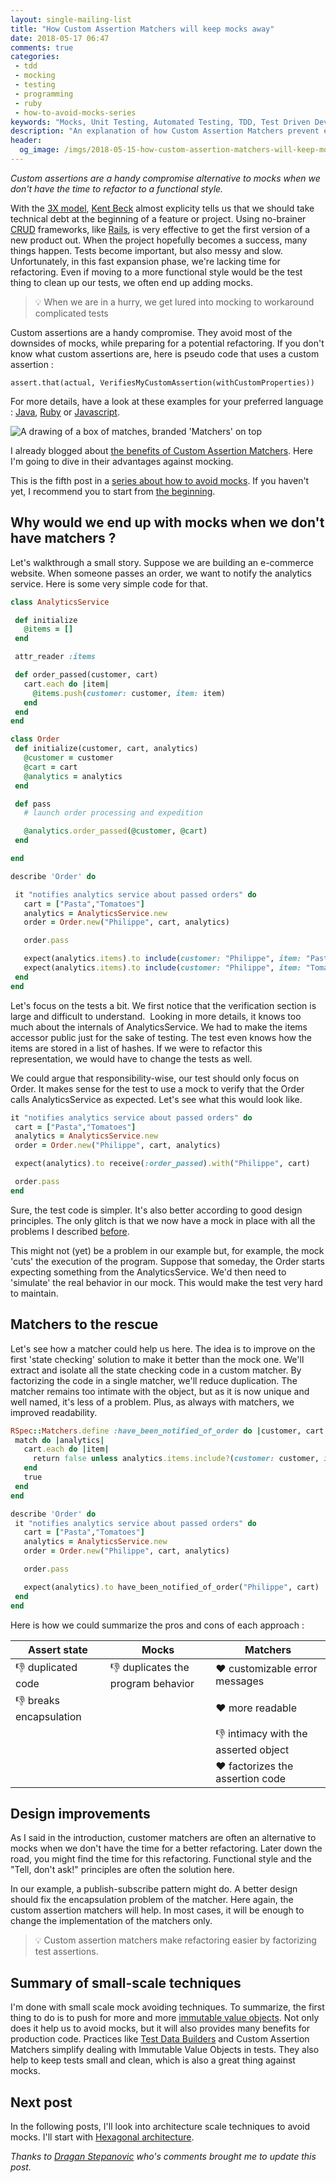 ```yaml
---
layout: single-mailing-list
title: "How Custom Assertion Matchers will keep mocks away"
date: 2018-05-17 06:47
comments: true
categories:
 - tdd
 - mocking
 - testing
 - programming
 - ruby
 - how-to-avoid-mocks-series
keywords: "Mocks, Unit Testing, Automated Testing, TDD, Test Driven Development, London School of Testing, Mocking, Test Data Builders, Custom Matchers, Assertion Matchers, Custom Assertion Matchers, Ruby"
description: "An explanation of how Custom Assertion Matchers prevent excessive mocking. Code examples in Ruby are presented to illustrate the point."
header:
  og_image: /imgs/2018-05-15-how-custom-assertion-matchers-will-keep-mocks-away/matchers.jpg
---
```

*Custom assertions are a handy compromise alternative to mocks when we don't have the time to refactor to a functional style.*

With the [3X model](https://www.youtube.com/watch?v=YGhS8VQpS6s), [Kent Beck](https://www.kentbeck.com/) almost explicity tells us that we should take technical debt at the beginning of a feature or project. Using no-brainer [CRUD](https://en.wikipedia.org/wiki/Create,_read,_update_and_delete) frameworks, like [Rails](https://rubyonrails.org/), is very effective to get the first version of a new product out. When the project hopefully becomes a success, many things happen. Tests become important, but also messy and slow. Unfortunately, in this fast expansion phase, we're lacking time for refactoring. Even if moving to a more functional style would be the test thing to clean up our tests, we often end up adding mocks.

> 💡 When we are in a hurry, we get lured into mocking to workaround complicated tests

Custom assertions are a handy compromise. They avoid most of the downsides of mocks, while preparing for a potential refactoring. If you don't know what custom assertions are, here is pseudo code that uses a custom assertion :

```
assert.that(actual, VerifiesMyCustomAssertion(withCustomProperties))
```

For more details, have a look at these examples for your preferred language : [Java](http://joel-costigliola.github.io/assertj/assertj-core-custom-assertions.html), [Ruby](https://relishapp.com/rspec/rspec-expectations/docs/custom-matchers) or [Javascript](http://tonylukasavage.com/blog/2014/05/29/custom-assertions-in-should-dot-js/).

![A drawing of a box of matches, branded 'Matchers' on top]({{site.url}}{{site.baseurl}}/imgs/2018-05-15-how-custom-assertion-matchers-will-keep-mocks-away/matchers.jpg)

I already blogged about [the benefits of Custom Assertion Matchers](/speed-up-the-tdd-feedback-loop-with-better-assertion-messages/). Here I'm going to dive in their advantages against mocking.

This is the fifth post in a [series about how to avoid mocks]({{site.baseurl}}/categories/#how-to-avoid-mocks-series). If you haven't yet, I recommend you to start from [the beginning](/careless-mocking-considered-harmful/).

## Why would we end up with mocks when we don't have matchers ?

Let's walkthrough a small story. Suppose we are building an e-commerce website. When someone passes an order, we want to notify the analytics service. Here is some very simple code for that.

```ruby
class AnalyticsService

 def initialize
   @items = []
 end

 attr_reader :items

 def order_passed(customer, cart)
   cart.each do |item|
     @items.push(customer: customer, item: item)
   end
 end
end

class Order
 def initialize(customer, cart, analytics)
   @customer = customer
   @cart = cart
   @analytics = analytics
 end

 def pass
   # launch order processing and expedition

   @analytics.order_passed(@customer, @cart)
 end

end

describe 'Order' do

 it "notifies analytics service about passed orders" do
   cart = ["Pasta","Tomatoes"]
   analytics = AnalyticsService.new
   order = Order.new("Philippe", cart, analytics)

   order.pass

   expect(analytics.items).to include(customer: "Philippe", item: "Pasta")
   expect(analytics.items).to include(customer: "Philippe", item: "Tomatoes")
 end
end
```

Let's focus on the tests a bit. We first notice that the verification section is large and difficult to understand.  Looking in more details, it knows too much about the internals of AnalyticsService. We had to make the items accessor public just for the sake of testing. The test even knows how the items are stored in a list of hashes. If we were to refactor this representation, we would have to change the tests as well.

We could argue that responsibility-wise, our test should only focus on Order. It makes sense for the test to use a mock to verify that the Order calls AnalyticsService as expected. Let's see what this would look like.

```ruby
it "notifies analytics service about passed orders" do
 cart = ["Pasta","Tomatoes"]
 analytics = AnalyticsService.new
 order = Order.new("Philippe", cart, analytics)

 expect(analytics).to receive(:order_passed).with("Philippe", cart)

 order.pass
end
```

Sure, the test code is simpler. It's also better according to good design principles. The only glitch is that we now have a mock in place with all the problems I described [before](/careless-mocking-considered-harmful/).

This might not (yet) be a problem in our example but, for example, the mock 'cuts' the execution of the program. Suppose that someday, the Order starts expecting something from the AnalyticsService. We'd then need to 'simulate' the real behavior in our mock. This would make the test very hard to maintain.

## Matchers to the rescue

Let's see how a matcher could help us here. The idea is to improve on the first 'state checking' solution to make it better than the mock one. We'll extract and isolate all the state checking code in a custom matcher. By factorizing the code in a single matcher, we'll reduce duplication. The matcher remains too intimate with the object, but as it is now unique and well named, it's less of a problem. Plus, as always with matchers, we improved readability.

```ruby
RSpec::Matchers.define :have_been_notified_of_order do |customer, cart|
 match do |analytics|
   cart.each do |item|
     return false unless analytics.items.include?(customer: customer, item: item)
   end
   true
 end
end

describe 'Order' do
 it "notifies analytics service about passed orders" do
   cart = ["Pasta","Tomatoes"]
   analytics = AnalyticsService.new
   order = Order.new("Philippe", cart, analytics)

   order.pass

   expect(analytics).to have_been_notified_of_order("Philippe", cart)
 end
end
```

Here is how we could summarize the pros and cons of each approach :

| Assert state          | Mocks                              | Matchers |
|-----------------------|----------------------------------- |----------|
| 👎 duplicated code    |👎 duplicates the program behavior|❤️ customizable error messages|
|👎 breaks encapsulation|                                   |❤️ more readable|
|                       |                                    |👎 intimacy with the asserted object|
|                       |                                    |❤️ factorizes the assertion code|

## Design improvements

As I said in the introduction, customer matchers are often an alternative to mocks when we don't have the time for a better refactoring. Later down the road, you might find the time for this refactoring. Functional style and the "Tell, don't ask!" principles are often the solution here.

In our example, a publish-subscribe pattern might do. A better design should fix the encapsulation problem of the matcher. Here again, the custom assertion matchers will help. In most cases, it will be enough to change the implementation of the matchers only.

> 💡 Custom assertion matchers make refactoring easier by factorizing test assertions.

## Summary of small-scale techniques

I'm done with small scale mock avoiding techniques. To summarize, the first thing to do is to push for more and more [immutable value objects](/how-immutable-value-objects-fight-mocks/). Not only does it help us to avoid mocks, but it will also provides many benefits for production code. Practices like [Test Data Builders](/how-to-use-test-data-builders-to-avoid-mocks-and-keep-your-tests-clear/) and Custom Assertion Matchers simplify dealing with Immutable Value Objects in tests. They also help to keep tests small and clean, which is also a great thing against mocks.

## Next post

In the following posts, I'll look into architecture scale techniques to avoid mocks. I'll start with [Hexagonal architecture](/avoid-mocks-and-test-your-core-domain-faster-with-hexagonal-architecture/).

*Thanks to [Dragan Stepanovic](http://www.draganstepanovic.com/) who's comments brought me to update this post.*
